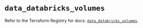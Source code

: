 # `data_databricks_volumes`

Refer to the Terraform Registry for docs: [`data_databricks_volumes`](https://registry.terraform.io/providers/databricks/databricks/1.48.2/docs/data-sources/volumes).
